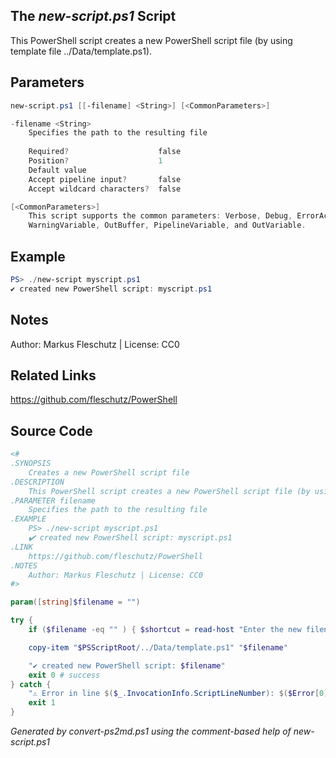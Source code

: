 ## The *new-script.ps1* Script

This PowerShell script creates a new PowerShell script file (by using template file ../Data/template.ps1).

## Parameters
```powershell
new-script.ps1 [[-filename] <String>] [<CommonParameters>]

-filename <String>
    Specifies the path to the resulting file
    
    Required?                    false
    Position?                    1
    Default value                
    Accept pipeline input?       false
    Accept wildcard characters?  false

[<CommonParameters>]
    This script supports the common parameters: Verbose, Debug, ErrorAction, ErrorVariable, WarningAction, 
    WarningVariable, OutBuffer, PipelineVariable, and OutVariable.
```

## Example
```powershell
PS> ./new-script myscript.ps1
✔️ created new PowerShell script: myscript.ps1

```

## Notes
Author: Markus Fleschutz | License: CC0

## Related Links
https://github.com/fleschutz/PowerShell

## Source Code
```powershell
<#
.SYNOPSIS
	Creates a new PowerShell script file
.DESCRIPTION
	This PowerShell script creates a new PowerShell script file (by using template file ../Data/template.ps1).
.PARAMETER filename
	Specifies the path to the resulting file
.EXAMPLE
	PS> ./new-script myscript.ps1
	✔️ created new PowerShell script: myscript.ps1
.LINK
	https://github.com/fleschutz/PowerShell
.NOTES
	Author: Markus Fleschutz | License: CC0
#>

param([string]$filename = "")

try {
	if ($filename -eq "" ) { $shortcut = read-host "Enter the new filename" }

	copy-item "$PSScriptRoot/../Data/template.ps1" "$filename"

	"✔️ created new PowerShell script: $filename"
	exit 0 # success
} catch {
	"⚠️ Error in line $($_.InvocationInfo.ScriptLineNumber): $($Error[0])"
	exit 1
}
```

*Generated by convert-ps2md.ps1 using the comment-based help of new-script.ps1*
